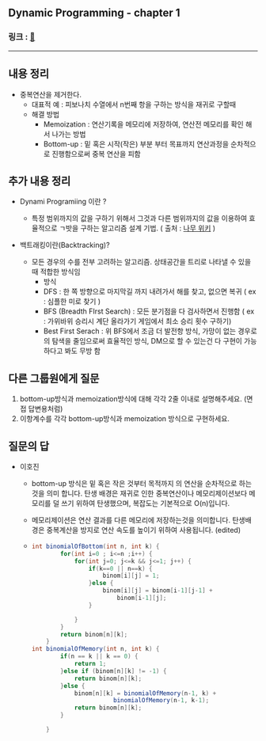 ##  Dynamic Programming - chapter 1
### 링크 : [:link:](https://www.inflearn.com/course/%EC%95%8C%EA%B3%A0%EB%A6%AC%EC%A6%98-%EA%B0%95%EC%A2%8C/)

---

## 내용 정리

* 중복연산을 제거한다.
  * 대표적 예 : 피보나치 수열에서 n번째 항을 구하는 방식을 재귀로 구할때
  * 해결 방법
    * Memoization : 연산기록을 메모리에 저장하여, 연산전 메모리를 확인 해서 나가는 방법
    * Bottom-up : 밑 혹은 시작(작은) 부분 부터 목표까지 연산과정을 순차적으로 진행함으로써 중복 연산을 피함

## 추가 내용 정리

* Dynami Programiing 이란 ? 
  * 특정 범위까지의 값을 구하기 위해서 그것과 다른 범위까지의 값을 이용하여 효율적으로 ㄱ밧을 구하는 알고리즘 설계 기법. ( 출처 : [나무 위키](https://namu.wiki/w/%EB%8F%99%EC%A0%81%20%EA%B3%84%ED%9A%8D%EB%B2%95) )

* 백트래킹이란(Backtracking)?
  * 모든 경우의 수를 전부 고려하는 알고리즘.  상태공간을 트리로 나타낼 수 있을 때 적합한 방식임
    *  방식
      * DFS : 한 쪽 방향으로 마지막길 까지 내려가서 해를 찾고, 없으면 복귀 ( ex : 심플한 미로 찾기 )
      * BFS (Breadth FIrst Search) :  모든 분기점을 다 검사하면서 진행함 ( ex : 가위바위 승리시 계단 올라가기 게임에서 최소 승리 횟수 구하기)
      * Best First Serach : 위 BFS에서 조금 더 발전항 방식, 가망이 없는 경우로의 탐색을 줄임으로써 효율적인 방식, DM으로 할 수 있는건 다 구현이 가능 하다고 봐도 무방 함

## 다른 그룹원에게 질문

1. bottom-up방식과 memoization방식에 대해 각각 2줄 이내로 설명해주세요. (면접 답변용처럼)
2. 이항계수를 각각 bottom-up방식과 memoization 방식으로 구현하세요.

## 질문의 답

* 이호진

  * bottom-up 방식은 밑 혹은 작은 것부터 목적까지 의 연산을 순차적으로 하는 것을 의미 합니다.  탄생 배경은 재귀로 인한 중복연산이나 메모리제이션보다 메모리를 덜 쓰기 위하여 탄생했으며, 복잡도는 기본적으로 O(n)입니다.

  * 메모리제이션은 연산 결과를 다른 메모리에 저장하는것을 의미합니다. 탄생배경은 중복계산을 방지로 연산 속도를 높이기 위하여 사용됩니다. (edited)

  * ~~~java
    int binomialOfBottom(int n, int k) {
            for(int i=0 ; i<=n ;i++) {
                for(int j=0; j<=k && j<=1; j++) {
                    if(k==0 || n==k) {
                        binom[i][j] = 1;
                    }else {
                        binom[i][j] = binom[i-1][j-1] +
                            binom[i-1][j];
                    }
    
                }
            }
            return binom[n][k];
        }
    int binomialOfMemory(int n, int k) {
            if(n == k || k == 0) {
                return 1;
            }else if (binom[n][k] != -1) {
                return binom[n][k];
            }else {
                binom[n][k] = binomialOfMemory(n-1, k) + 
                           binomialOfMemory(n-1, k-1);
                return binom[n][k];
            }
    
        }
    ~~~


